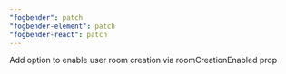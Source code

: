 ```yaml
---
"fogbender": patch
"fogbender-element": patch
"fogbender-react": patch
---
```


Add option to enable user room creation via roomCreationEnabled prop
